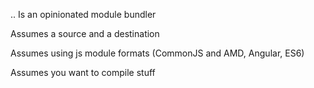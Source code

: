 .. Is an opinionated module bundler

Assumes a source and a destination

Assumes using js module formats (CommonJS and AMD, Angular, ES6)

Assumes you want to compile stuff
